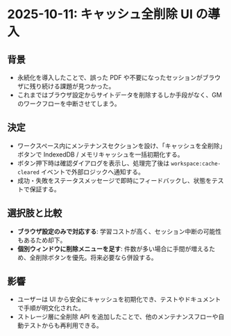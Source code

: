 # 2025-10-11: キャッシュ全削除 UI の導入

## 背景
- 永続化を導入したことで、誤った PDF や不要になったセッションがブラウザに残り続ける課題が見つかった。
- これまではブラウザ設定からサイトデータを削除するしか手段がなく、GM のワークフローを中断させてしまう。

## 決定
- ワークスペース内にメンテナンスセクションを設け、「キャッシュを全削除」ボタンで IndexedDB / メモリキャッシュを一括初期化する。
- ボタン押下時は確認ダイアログを表示し、処理完了後は `workspace:cache-cleared` イベントで外部ロジックへ通知する。
- 成功・失敗をステータスメッセージで即時にフィードバックし、状態をテストで保証する。

## 選択肢と比較
- **ブラウザ設定のみで対応する**: 学習コストが高く、セッション中断の可能性もあるため却下。
- **個別ウィンドウに削除メニューを足す**: 件数が多い場合に手間が増えるため、全削除ボタンを優先。将来必要なら併設する。

## 影響
- ユーザーは UI から安全にキャッシュを初期化でき、テストやドキュメントで手順が明文化された。
- ストレージ層に全削除 API を追加したことで、他のメンテナンスフローや自動テストからも再利用できる。
